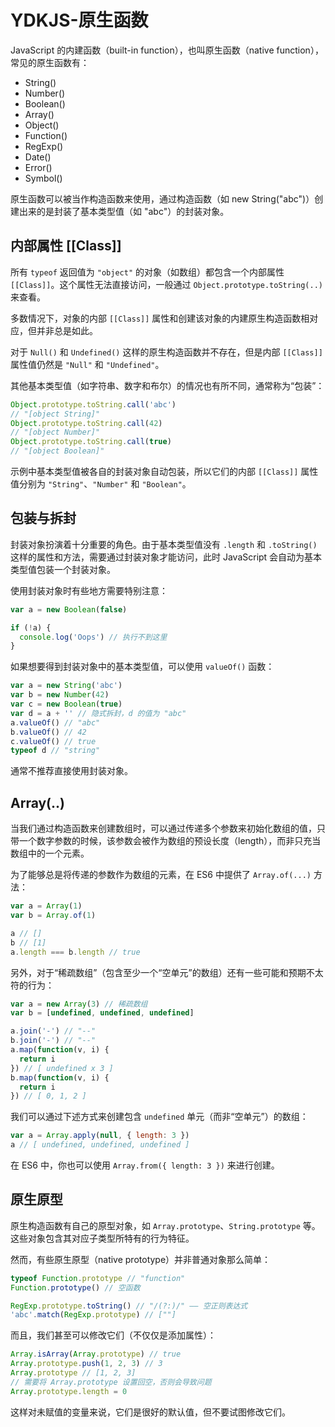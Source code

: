 # YDKJS-原生函数

JavaScript 的内建函数（built-in function），也叫原生函数（native function），常见的原生函数有：

- String()
- Number()
- Boolean()
- Array()
- Object()
- Function()
- RegExp()
- Date()
- Error()
- Symbol()

原生函数可以被当作构造函数来使用，通过构造函数（如 new String("abc")）创建出来的是封装了基本类型值（如 "abc"）的封装对象。

## 内部属性 [[Class]]

所有 `typeof` 返回值为 `"object"` 的对象（如数组）都包含一个内部属性 `[[Class]]`。这个属性无法直接访问，一般通过 `Object.prototype.toString(..)` 来查看。

多数情况下，对象的内部 `[[Class]]` 属性和创建该对象的内建原生构造函数相对应，但并非总是如此。

对于 `Null()` 和 `Undefined()` 这样的原生构造函数并不存在，但是内部 `[[Class]]` 属性值仍然是 `"Null"` 和 `"Undefined"`。

其他基本类型值（如字符串、数字和布尔）的情况也有所不同，通常称为“包装”：

```js
Object.prototype.toString.call('abc')
// "[object String]"
Object.prototype.toString.call(42)
// "[object Number]"
Object.prototype.toString.call(true)
// "[object Boolean]"
```

示例中基本类型值被各自的封装对象自动包装，所以它们的内部 `[[Class]]` 属性值分别为 `"String"`、`"Number"` 和 `"Boolean"`。

## 包装与拆封

封装对象扮演着十分重要的角色。由于基本类型值没有 `.length` 和 `.toString()` 这样的属性和方法，需要通过封装对象才能访问，此时 JavaScript 会自动为基本类型值包装一个封装对象。

使用封装对象时有些地方需要特别注意：

```js
var a = new Boolean(false)

if (!a) {
  console.log('Oops') // 执行不到这里
}
```

如果想要得到封装对象中的基本类型值，可以使用 `valueOf()` 函数：

```js
var a = new String('abc')
var b = new Number(42)
var c = new Boolean(true)
var d = a + '' // 隐式拆封，d 的值为 "abc"
a.valueOf() // "abc"
b.valueOf() // 42
c.valueOf() // true
typeof d // "string"
```

通常不推荐直接使用封装对象。

## Array(..)

当我们通过构造函数来创建数组时，可以通过传递多个参数来初始化数组的值，只带一个数字参数的时候，该参数会被作为数组的预设长度（length），而非只充当数组中的一个元素。

为了能够总是将传递的参数作为数组的元素，在 ES6 中提供了 `Array.of(...)` 方法：

```js
var a = Array(1)
var b = Array.of(1)

a // []
b // [1]
a.length === b.length // true
```

另外，对于“稀疏数组”（包含至少一个“空单元”的数组）还有一些可能和预期不太符的行为：

```js
var a = new Array(3) // 稀疏数组
var b = [undefined, undefined, undefined]

a.join('-') // "--"
b.join('-') // "--"
a.map(function(v, i) {
  return i
}) // [ undefined x 3 ]
b.map(function(v, i) {
  return i
}) // [ 0, 1, 2 ]
```

我们可以通过下述方式来创建包含 `undefined` 单元（而非“空单元”）的数组：

```js
var a = Array.apply(null, { length: 3 })
a // [ undefined, undefined, undefined ]
```

在 ES6 中，你也可以使用 `Array.from({ length: 3 })` 来进行创建。

## 原生原型

原生构造函数有自己的原型对象，如 `Array.prototype`、`String.prototype` 等。这些对象包含其对应子类型所特有的行为特征。

然而，有些原生原型（native prototype）并非普通对象那么简单：

```js
typeof Function.prototype // "function"
Function.prototype() // 空函数

RegExp.prototype.toString() // "/(?:)/" —— 空正则表达式
'abc'.match(RegExp.prototype) // [""]
```

而且，我们甚至可以修改它们（不仅仅是添加属性）：

```js
Array.isArray(Array.prototype) // true
Array.prototype.push(1, 2, 3) // 3
Array.prototype // [1, 2, 3]
// 需要将 Array.prototype 设置回空，否则会导致问题
Array.prototype.length = 0
```

这样对未赋值的变量来说，它们是很好的默认值，但不要试图修改它们。
